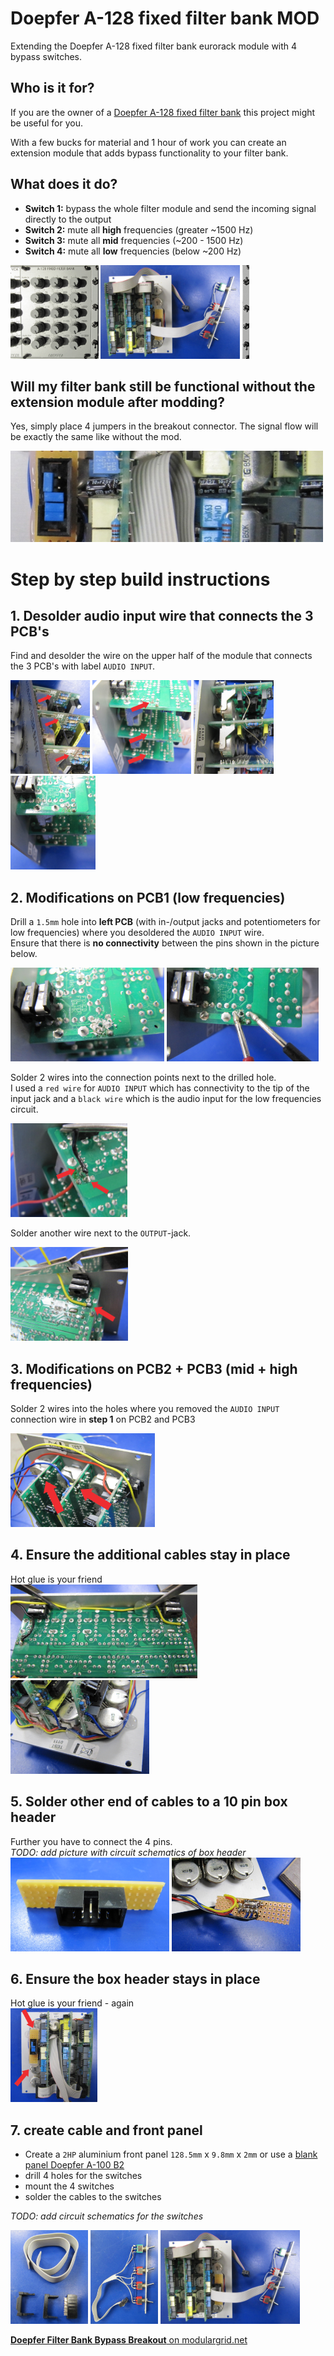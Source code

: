 # Doepfer A-128 fixed filter bank MOD
Extending the Doepfer A-128 fixed filter bank eurorack module with 4 bypass switches.

## Who is it for?

If you are the owner of a [Doepfer A-128 fixed filter bank](https://doepfer.de/a128.htm) this project might be useful for you.  

With a few bucks for material and 1 hour of work you can create an extension module that adds bypass functionality to your filter bank.  

## What does it do?
 - **Switch 1:** bypass the whole filter module and send the incoming signal directly to the output
 - **Switch 2:** mute all **high** frequencies (greater ~1500 Hz)
 - **Switch 3:** mute all **mid** frequencies (~200 - 1500 Hz)
 - **Switch 4:** mute all **low** frequencies (below ~200 Hz)

[<img src="media/doepfer-filterbank-mod-assembled-020.png" height="150" />](https://raw.githubusercontent.com/othmar52/doepfer-filterbank-mod/main/media/doepfer-filterbank-mod-assembled-020.png?raw=true)
[<img src="media/doepfer-filterbank-mod-assembled-010.png" height="150" />](https://raw.githubusercontent.com/othmar52/doepfer-filterbank-mod/main/media/doepfer-filterbank-mod-assembled-010.png?raw=true)
[<img src="media/doepfer-filterbank-bypass-mod-frontpanel.png" height="150" />](https://raw.githubusercontent.com/othmar52/doepfer-filterbank-mod/main/media/doepfer-filterbank-bypass-mod-frontpanel.png?raw=true)

## Will my filter bank still be functional without the extension module after modding?
Yes, simply place 4 jumpers in the breakout connector. The signal flow will be exactly the same like without the mod.

![Doepfer Filter Bank MOD](media/doepfer-filterbank-mod-jumpers.jpg "Doepfer Filter Bank MOD") 

# Step by step build instructions

## 1. Desolder audio input wire that connects the 3 PCB's
Find and desolder the wire on the upper half of the module that connects the 3 PCB's with label `AUDIO INPUT`.  

[<img src="media/doepfer-filterbank-mod-audio-input-wire-010.png" height="150" />](https://raw.githubusercontent.com/othmar52/doepfer-filterbank-mod/main/media/doepfer-filterbank-mod-audio-input-wire-010.png?raw=true)
[<img src="media/doepfer-filterbank-mod-audio-input-wire-020.png" height="150" />](https://raw.githubusercontent.com/othmar52/doepfer-filterbank-mod/main/media/doepfer-filterbank-mod-audio-input-wire-020.png?raw=true)
[<img src="media/doepfer-filterbank-mod-audio-input-wire-030.png" height="150" />](https://raw.githubusercontent.com/othmar52/doepfer-filterbank-mod/main/media/doepfer-filterbank-mod-audio-input-wire-030.png?raw=true)
[<img src="media/doepfer-filterbank-mod-audio-input-wire-040.png" height="150" />](https://raw.githubusercontent.com/othmar52/doepfer-filterbank-mod/main/media/doepfer-filterbank-mod-audio-input-wire-040.png?raw=true)

## 2. Modifications on PCB1 (low frequencies)
Drill a `1.5mm` hole into **left PCB** (with in-/output jacks and potentiometers for low frequencies) where you desoldered the `AUDIO INPUT` wire.  
Ensure that there is **no connectivity** between the pins shown in the picture below.     

[<img src="media/doepfer-filterbank-mod-drill-010.png" height="150" />](https://raw.githubusercontent.com/othmar52/doepfer-filterbank-mod/main/media/doepfer-filterbank-mod-drill-010.png?raw=true)
[<img src="media/doepfer-filterbank-mod-drill-020.png" height="150" />](https://raw.githubusercontent.com/othmar52/doepfer-filterbank-mod/main/media/doepfer-filterbank-mod-drill-020.png?raw=true)  

Solder 2 wires into the connection points next to the drilled hole.  
I used a `red wire` for `AUDIO INPUT` which has connectivity to the tip of the input jack and a `black wire` which is the audio input for the low frequencies circuit.  

[<img src="media/doepfer-filterbank-mod-pcb1-010.png" height="150" />](https://raw.githubusercontent.com/othmar52/doepfer-filterbank-mod/main/media/doepfer-filterbank-mod-pcb1-010.png?raw=true)

Solder another wire next to the `OUTPUT`-jack.  

[<img src="media/doepfer-filterbank-mod-pcb1-020.png" height="150" />](https://raw.githubusercontent.com/othmar52/doepfer-filterbank-mod/main/media/doepfer-filterbank-mod-pcb1-020.png?raw=true)

## 3. Modifications on PCB2 + PCB3 (mid + high frequencies)
Solder 2 wires into the holes where you removed the `AUDIO INPUT` connection wire in **step 1** on PCB2 and PCB3  

[<img src="media/doepfer-filterbank-mod-pcb2-pcb3-010.png" height="150" />](https://raw.githubusercontent.com/othmar52/doepfer-filterbank-mod/main/media/doepfer-filterbank-mod-pcb2-pcb3-010.png?raw=true)


## 4. Ensure the additional cables stay in place
Hot glue is your friend  
[<img src="media/doepfer-filterbank-mod-cables-010.png" height="150" />](https://raw.githubusercontent.com/othmar52/doepfer-filterbank-mod/main/media/doepfer-filterbank-mod-cables-010.png?raw=true)
[<img src="media/doepfer-filterbank-mod-cables-020.png" height="150" />](https://raw.githubusercontent.com/othmar52/doepfer-filterbank-mod/main/media/doepfer-filterbank-mod-cables-020.png?raw=true)

## 5. Solder other end of cables to a 10 pin box header
Further you have to connect the 4 pins.  
*TODO: add picture with circuit schematics of box header*  
[<img src="media/doepfer-filterbank-mod-box-header-010.png" height="150" />](https://raw.githubusercontent.com/othmar52/doepfer-filterbank-mod/main/media/doepfer-filterbank-mod-box-header-010.png?raw=true)
[<img src="media/doepfer-filterbank-mod-box-header-020.png" height="150" />](https://raw.githubusercontent.com/othmar52/doepfer-filterbank-mod/main/media/doepfer-filterbank-mod-box-header-020.png?raw=true)

## 6. Ensure the box header stays in place
Hot glue is your friend - again  
[<img src="media/doepfer-filterbank-mod-box-header-030.png" height="150" />](https://raw.githubusercontent.com/othmar52/doepfer-filterbank-mod/main/media/doepfer-filterbank-mod-box-header-030.png?raw=true)

## 7. create cable and front panel

  - Create a `2HP` aluminium front panel `128.5mm` x `9.8mm` x `2mm` or use a [blank panel Doepfer A-100 B2](https://doepfer.de/a100z_e.htm#blind%20panels)
  - drill 4 holes for the switches
  - mount the 4 switches
  - solder the cables to the switches  

*TODO: add circuit schematics for the switches*  

[<img src="media/doepfer-filterbank-mod-cable-010.png" height="150" />](https://raw.githubusercontent.com/othmar52/doepfer-filterbank-mod/main/media/doepfer-filterbank-mod-cable-010.png?raw=true)
[<img src="media/doepfer-filterbank-mod-cable-020.png" height="150" />](https://raw.githubusercontent.com/othmar52/doepfer-filterbank-mod/main/media/doepfer-filterbank-mod-cable-020.png?raw=true)
[<img src="media/doepfer-filterbank-mod-assembled-010.png" height="150" />](https://raw.githubusercontent.com/othmar52/doepfer-filterbank-mod/main/media/doepfer-filterbank-mod-assembled-010.png?raw=true)  

[**Doepfer Filter Bank Bypass Breakout** on modulargrid.net](https://www.modulargrid.net/e/other-unknown-a-128-bypass-breakout)
